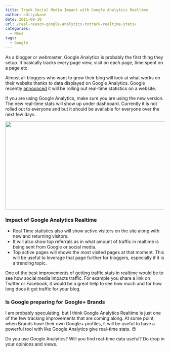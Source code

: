 ```yaml
---
title: Track Social Media Impact with Google Analytics Realtime
author: adityakane
date: 2011-09-30
url: /real-reason-google-analytics-totrack-realtime-stats/
categories:
  - News
tags:
  - Google
---
```

As a blogger or webmaster, Google Analytics is probably the first thing they setup. It basically tracks every page view, visit on each page, time spent on a page etc.

Almost all bloggers who want to grow their blog will look at what works on their website thanks to data displayed on Google Analytics. Google recently <a href="http://analytics.blogspot.com/2011/09/whats-happening-on-your-site-right-now.html" onclick="_gaq.push(['_trackEvent', 'outbound-article', 'http://analytics.blogspot.com/2011/09/whats-happening-on-your-site-right-now.html', 'announced']);" >announced</a> it will be rolling out real-time statistics on a website.

If you are using Google Analytics, make sure you are using the new version. The new real-time stats will show up under dashboard. Currently it is not rolled out to everyone and but it should be available for everyone over the next few days.

<a href="http://devilsworkshop.org/real-reason-google-analytics-totrack-realtime-stats/google_analytics_realtime/" rel="attachment wp-att-45897"><img class="alignnone size-full wp-image-45897" title="Google Analytics Realtime" src="http://cdn.devilsworkshop.org/files/2011/09/Google_Analytics_realtime.png" alt="" width="560" height="279" /></a>

### Impact of Google Analytics Realtime

  * Real Time statistics also will show active visitors on the site along with new and returning visitors.
  * It will also show top referrals as in what amount of traffic in realtime is being sent from Google or social media.
  * Top active pages will shows the most visited pages at that moment. This will be useful to leverage that page further for bloggers, especially if it is a trending topic.

One of the best improvements of getting traffic stats in realtime would be to see how social media impacts traffic. For example you share a link on Twitter or Facebook, it would be a great help to see how much and for how long does it get traffic for your blog.

### Is Google preparing for Google+ Brands

I am probably speculating, but I think Google Analytics Realtime is just one of the few tracking improvements that are coming along. At some point, when Brands have their own Google+ profiles, it will be useful to have a powerful tool with like Google Analytics give real-time stats. 😉

Do you use Google Analytics? Will you find real-time data useful? Do drop in your opinions and views.
